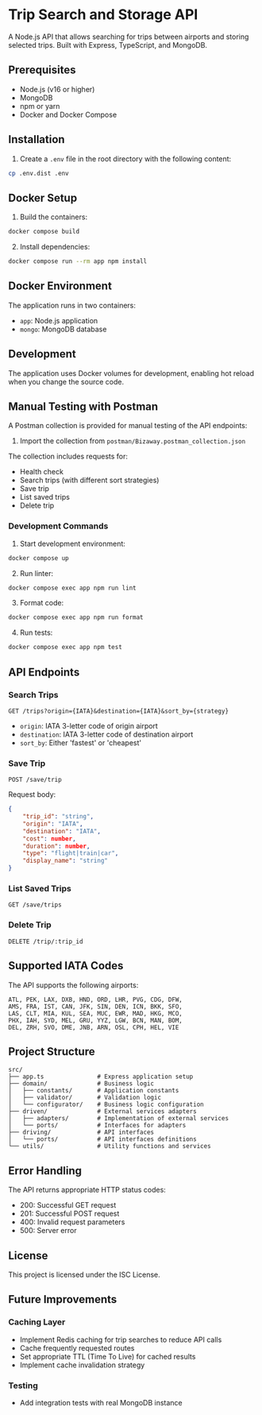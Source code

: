 # Trip Search and Storage API

A Node.js API that allows searching for trips between airports and storing selected trips. Built with Express, TypeScript, and MongoDB.

## Prerequisites

- Node.js (v16 or higher)
- MongoDB
- npm or yarn
- Docker and Docker Compose

## Installation

1. Create a `.env` file in the root directory with the following content:

```bash
cp .env.dist .env
```

## Docker Setup

1. Build the containers:

```bash
docker compose build
```

2. Install dependencies:

```bash
docker compose run --rm app npm install
```

## Docker Environment

The application runs in two containers:

- `app`: Node.js application
- `mongo`: MongoDB database

## Development

The application uses Docker volumes for development, enabling hot reload when you change the source code.

## Manual Testing with Postman

A Postman collection is provided for manual testing of the API endpoints:

1. Import the collection from `postman/Bizaway.postman_collection.json`

The collection includes requests for:

- Health check
- Search trips (with different sort strategies)
- Save trip
- List saved trips
- Delete trip

### Development Commands

1. Start development environment:

```bash
docker compose up
```

2. Run linter:

```bash
docker compose exec app npm run lint
```

3. Format code:

```bash
docker compose exec app npm run format
```

4. Run tests:

```bash
docker compose exec app npm test
```

## API Endpoints

### Search Trips

```http
GET /trips?origin={IATA}&destination={IATA}&sort_by={strategy}
```

- `origin`: IATA 3-letter code of origin airport
- `destination`: IATA 3-letter code of destination airport
- `sort_by`: Either 'fastest' or 'cheapest'

### Save Trip

```http
POST /save/trip
```

Request body:

```json
{
    "trip_id": "string",
    "origin": "IATA",
    "destination": "IATA",
    "cost": number,
    "duration": number,
    "type": "flight|train|car",
    "display_name": "string"
}
```

### List Saved Trips

```http
GET /save/trips
```

### Delete Trip

```http
DELETE /trip/:trip_id
```

## Supported IATA Codes

The API supports the following airports:

```
ATL, PEK, LAX, DXB, HND, ORD, LHR, PVG, CDG, DFW,
AMS, FRA, IST, CAN, JFK, SIN, DEN, ICN, BKK, SFO,
LAS, CLT, MIA, KUL, SEA, MUC, EWR, MAD, HKG, MCO,
PHX, IAH, SYD, MEL, GRU, YYZ, LGW, BCN, MAN, BOM,
DEL, ZRH, SVO, DME, JNB, ARN, OSL, CPH, HEL, VIE
```

## Project Structure

```
src/
├── app.ts               # Express application setup
├── domain/              # Business logic
│   ├── constants/       # Application constants
│   ├── validator/       # Validation logic
│   └── configurator/    # Business logic configuration
├── driven/              # External services adapters
│   ├── adapters/        # Implementation of external services
│   └── ports/           # Interfaces for adapters
├── driving/             # API interfaces
│   └── ports/           # API interfaces definitions
└── utils/               # Utility functions and services
```

## Error Handling

The API returns appropriate HTTP status codes:

- 200: Successful GET request
- 201: Successful POST request
- 400: Invalid request parameters
- 500: Server error

## License

This project is licensed under the ISC License.

## Future Improvements

### Caching Layer

- Implement Redis caching for trip searches to reduce API calls
- Cache frequently requested routes
- Set appropriate TTL (Time To Live) for cached results
- Implement cache invalidation strategy

### Testing

- Add integration tests with real MongoDB instance
